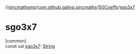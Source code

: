//[sincmathsmp](../../../index.md)/[com.github.gallvp.sincmaths](../index.md)/[SGCoeffs](index.md)/[sgo3x7](sgo3x7.md)

# sgo3x7

[common]\
const val [sgo3x7](sgo3x7.md): [String](https://kotlinlang.org/api/latest/jvm/stdlib/kotlin/-string/index.html)
